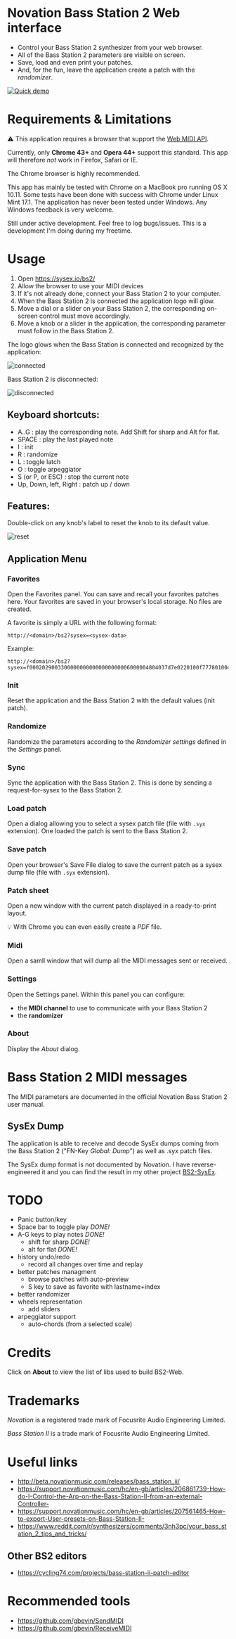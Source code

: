 # Novation Bass Station 2 Web interface

- Control your Bass Station 2 synthesizer from your web browser. 
- All of the Bass Station 2 parameters are visible on screen.
- Save, load and even print your patches.
- And, for the fun, leave the application create a patch with the _randomizer_.

[![Quick demo](https://img.youtube.com/vi/_413q6qwQWY/maxresdefault.jpg)](https://www.youtube.com/watch?v=_413q6qwQWY)


# Requirements &amp; Limitations

:warning: This application requires a browser that support the [Web MIDI API](http://webaudio.github.io/web-midi-api/).

Currently, only **Chrome 43+** and **Opera 44+** support this standard. This app will therefore _not_ work in Firefox, Safari or IE. 

The Chrome browser is highly recommended. 

This app has mainly be tested with Chrome on a MacBook pro running OS X 10.11. Some tests have been done with success with Chrome under Linux Mint 17.1. 
The application has never been tested under Windows. Any Windows feedback is very welcome.

Still under active development. Feel free to log bugs/issues. This is a development I'm doing during my freetime. 


# Usage

1. Open https://sysex.io/bs2/
2. Allow the browser to use your MIDI devices
3. If it's not already done, connect your Bass Station 2 to your computer.
4. When the Bass Station 2 is connected the application logo will glow. 
5. Move a dial or a slider on your Bass Station 2, the corresponding on-screen control must move accordingly.
6. Move a knob or a slider in the application, the corresponding parameter must follow in the Bass Station 2.

The logo glows when the Bass Station is connected and recognized by the application:

![connected](/images/BS2-Web-connected.png "Bass Station 2 connected")

Bass Station 2 is disconnected:

![disconnected](/images/BS2-Web-disconnected.png "Bass Station 2 disconnected")

## Keyboard shortcuts:

* A..G : play the corresponding note. Add Shift for sharp and Alt for flat.
* SPACE : play the last played note
* I : init
* R : randomize
* L : toggle latch
* O : toggle arpeggiator
* S (or P, or ESC) : stop the current note
* Up, Down, left, Right : patch up / down

## Features:

Double-click on any knob's label to reset the knob to its default value.

![reset](/images/BS2-Web-double-click-to-reset.png "Double-click the label to reset the value")

## Application Menu

### Favorites

Open the Favorites panel. You can save and recall your favorites patches here. Your favorites are saved in your
browser's local storage. No files are created. 

A favorite is simply a URL with the following format:

    http://<domain>/bs2?sysex=<sysex-data>

Example:

    http://<domain>/bs2?sysex=f00020290033000000000000000000006000004804037d7e0220100f777801004340200000ff7c00000000000f78000008200000077800004000000f700000000000126000000000001a4000202004001f190f6923797c7e3f1f5f6f70017c7e403f4f6770017c7e401f4000000000000000000000000000000000000000000000000000000000000000000000000000000000000000000000f7

### Init

Reset the application and the Bass Station 2 with the default values (init patch).

### Randomize

Randomize the parameters according to the _Randomizer settings_ defined in the _Settings_ panel.

### Sync

Sync the application with the Bass Station 2. This is done by sending a request-for-sysex to the Bass Station 2.

### Load patch

Open a dialog allowing you to select a sysex patch file (file with `.syx` extension). One loaded the patch is sent to the Bass Station 2.

### Save patch

Open your browser's Save File dialog to save the current patch as a sysex dump file (file with `.syx` extension). 

### Patch sheet

Open a new window with the current patch displayed in a ready-to-print layout. 

:bulb: With Chrome you can even easily create a _PDF_ file. 

### Midi

Open a samll window that will dump all the MIDI messages sent or received.

### Settings

Open the Settings panel. Within this panel you can configure:
- the **MIDI channel** to use to communicate with your Bass Station 2 
- the **randomizer**

### About

Display the _About_ dialog.

# Bass Station 2 MIDI messages

The MIDI parameters are documented in the official Novation Bass Station 2 user manual. 

## SysEx Dump

The application is able to receive and decode SysEx dumps coming from the Bass Station 2 ("FN-Key _Global: Dump_") as well as .syx patch files.

The SysEx dump format is not documented by Novation. I have reverse-engineered it and you can find the result
 in my other project [BS2-SysEx](https://github.com/francoisgeorgy/BS2-SysEx).

# TODO

- Panic button/key
- Space bar to toggle play _DONE!_
- A-G keys to play notes _DONE!_
    - shift for sharp _DONE!_
    - alt for flat _DONE!_
- history undo/redo    
    - record all changes over time and replay
- better patches managment
    - browse patches with auto-preview
    - S key to save as favorite with lastname+index
- better randomizer
- wheels representation
    - add sliders
- arpeggiator support
    - auto-chords (from a selected scale)

# Credits

Click on __About__ to view the list of libs used to build BS2-Web.  


# Trademarks

_Novation_ is a registered trade mark of Focusrite Audio Engineering Limited.

_Bass Station II_ is a trade mark of Focusrite Audio Engineering Limited.


# Useful links

- http://beta.novationmusic.com/releases/bass_station_ii/
- https://support.novationmusic.com/hc/en-gb/articles/206861739-How-do-I-Control-the-Arp-on-the-Bass-Station-II-from-an-external-Controller-
- https://support.novationmusic.com/hc/en-gb/articles/207561465-How-to-export-User-presets-on-Bass-Station-II-
- https://www.reddit.com/r/synthesizers/comments/3nh3pc/your_bass_station_2_tips_and_tricks/

## Other BS2 editors

- https://cycling74.com/projects/bass-station-ii-patch-editor


# Recommended tools

- https://github.com/gbevin/SendMIDI
- https://github.com/gbevin/ReceiveMIDI

